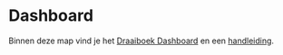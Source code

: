 
# Dashboard

Binnen deze map vind je het [Draaiboek Dashboard](https://github.com/provinciesincijfers/JiveDocumentation/blob/master/08.%20Dashboard/Draaiboek%20dashboard.docx) en een [handleiding](https://github.com/provinciesincijfers/JiveDocumentation/blob/master/08.%20Dashboard/Handleiding%20Dashboard.docx). 
